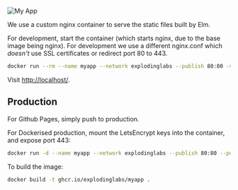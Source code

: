 <img
    alt="My App"
    style="margin: 0 auto;"
    src="https://github.com/explodinglabs/myapp/blob/main/logo.png?raw=true"
/>

We use a custom nginx container to serve the static files built by Elm.

For development, start the container (which starts nginx, due to the base image
being nginx). For development we use a different nginx.conf which *doesn't* use
SSL certificates or redirect port 80 to 443.
```sh
docker run --rm --name myapp --network explodinglabs --publish 80:80 -v ${PWD}/nginx-dev.conf:/etc/nginx/nginx.conf -v ${PWD}/docs:/usr/share/nginx/html ghcr.io/explodinglabs/myapp  |grep -v '"HEAD '
```

Visit [http://localhost/](http://localhost/).

## Production

For Github Pages, simply push to production.

For Dockerised production, mount the LetsEncrypt keys into the container, and
expose port 443:
```sh
docker run -d --name myapp --network explodinglabs --publish 80:80 --publish 443:443 -v /etc/letsencrypt/live/mydomain.com/fullchain.pem:/certs/fullchain.pem -v /etc/letsencrypt/live/mydomain.com/privkey.pem:/certs/privkey.pem ghcr.io/explodinglabs/myapp
```

To build the image:
```sh
docker build -t ghcr.io/explodinglabs/myapp .
```
